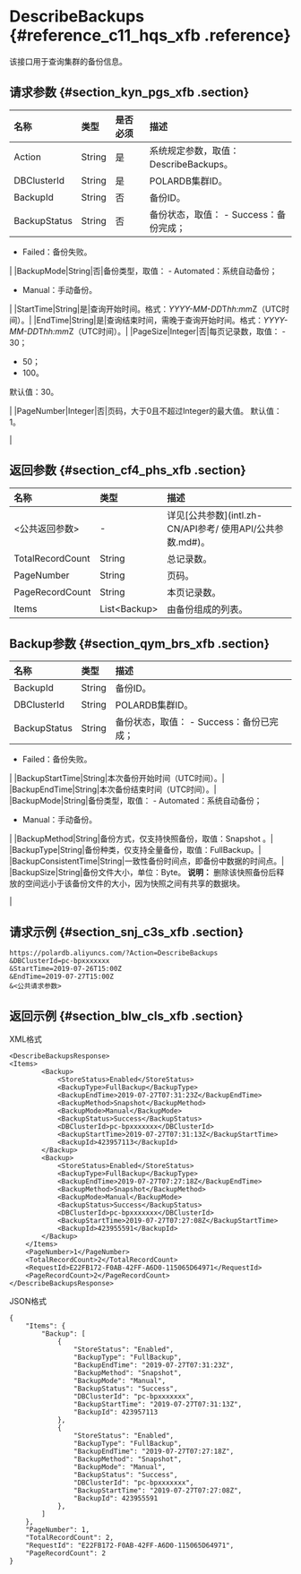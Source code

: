 # DescribeBackups {#reference_c11_hqs_xfb .reference}

该接口用于查询集群的备份信息。

## 请求参数 {#section_kyn_pgs_xfb .section}

|名称|类型|是否必须|描述|
|:-|:-|:---|:-|
|Action|String|是|系统规定参数，取值：DescribeBackups。|
|DBClusterId|String|是|POLARDB集群ID。|
|BackupId|String|否|备份ID。|
|BackupStatus|String|否|备份状态，取值： -   Success：备份完成；
-   Failed：备份失败。

 |
|BackupMode|String|否|备份类型，取值： -   Automated：系统自动备份；
-   Manual：手动备份。

 |
|StartTime|String|是|查询开始时间。格式：*YYYY-MM-DD*T*hh:mm*Z（UTC时间）。|
|EndTime|String|是|查询结束时间，需晚于查询开始时间。格式：*YYYY-MM-DD*T*hh:mm*Z（UTC时间）。|
|PageSize|Integer|否|每页记录数，取值： -   30；
-   50；
-   100。

 默认值：30。

 |
|PageNumber|Integer|否|页码，大于0且不超过Integer的最大值。 默认值：1。

 |

## 返回参数 {#section_cf4_phs_xfb .section}

|名称|类型|描述|
|:-|:-|:-|
|<公共返回参数\>|-|详见[公共参数](intl.zh-CN/API参考/ 使用API/公共参数.md#)。|
|TotalRecordCount|String|总记录数。|
|PageNumber|String|页码。|
|PageRecordCount|String|本页记录数。|
|Items|List<Backup\>|由备份组成的列表。|

## Backup参数 {#section_qym_brs_xfb .section}

|名称|类型|描述|
|:-|:-|:-|
|BackupId|String|备份ID。|
|DBClusterId|String|POLARDB集群ID。|
|BackupStatus|String|备份状态，取值： -   Success：备份已完成；
-   Failed：备份失败。

 |
|BackupStartTime|String|本次备份开始时间（UTC时间）。|
|BackupEndTime|String|本次备份结束时间（UTC时间）。|
|BackupMode|String|备份类型，取值： -   Automated：系统自动备份；
-   Manual：手动备份。

 |
|BackupMethod|String|备份方式，仅支持快照备份，取值：Snapshot 。|
|BackupType|String|备份种类，仅支持全量备份，取值：FullBackup。|
|BackupConsistentTime|String|一致性备份时间点，即备份中数据的时间点。|
|BackupSize|String|备份文件大小，单位：Byte。 **说明：** 删除该快照备份后释放的空间远小于该备份文件的大小，因为快照之间有共享的数据块。

 |

## 请求示例 {#section_snj_c3s_xfb .section}

``` {#codeblock_ul3_td4_14t}
https://polardb.aliyuncs.com/?Action=DescribeBackups
&DBClusterId=pc-bpxxxxxxx
&StartTime=2019-07-26T15:00Z
&EndTime=2019-07-27T15:00Z
&<公共请求参数>
```

## 返回示例 {#section_blw_cls_xfb .section}

XML格式

``` {#codeblock_gn0_799_cxb}
<DescribeBackupsResponse>
<Items>
        <Backup>
            <StoreStatus>Enabled</StoreStatus>
            <BackupType>FullBackup</BackupType>
            <BackupEndTime>2019-07-27T07:31:23Z</BackupEndTime>
            <BackupMethod>Snapshot</BackupMethod>
            <BackupMode>Manual</BackupMode>
            <BackupStatus>Success</BackupStatus>
            <DBClusterId>pc-bpxxxxxxx</DBClusterId>
            <BackupStartTime>2019-07-27T07:31:13Z</BackupStartTime>
            <BackupId>423957113</BackupId>
        </Backup>
        <Backup>
            <StoreStatus>Enabled</StoreStatus>
            <BackupType>FullBackup</BackupType>
            <BackupEndTime>2019-07-27T07:27:18Z</BackupEndTime>
            <BackupMethod>Snapshot</BackupMethod>
            <BackupMode>Manual</BackupMode>
            <BackupStatus>Success</BackupStatus>
            <DBClusterId>pc-bpxxxxxxx</DBClusterId>
            <BackupStartTime>2019-07-27T07:27:08Z</BackupStartTime>
            <BackupId>423955591</BackupId>
        </Backup>
    </Items>
    <PageNumber>1</PageNumber>
    <TotalRecordCount>2</TotalRecordCount>
    <RequestId>E22FB172-F0AB-42FF-A6D0-115065D64971</RequestId>
    <PageRecordCount>2</PageRecordCount>
</DescribeBackupsResponse>
```

JSON格式

``` {#codeblock_upn_uof_oz3}
{
    "Items": {
        "Backup": [
            {
                "StoreStatus": "Enabled",
                "BackupType": "FullBackup",
                "BackupEndTime": "2019-07-27T07:31:23Z",
                "BackupMethod": "Snapshot",
                "BackupMode": "Manual",
                "BackupStatus": "Success",
                "DBClusterId": "pc-bpxxxxxxx",
                "BackupStartTime": "2019-07-27T07:31:13Z",
                "BackupId": 423957113
            },
            {
                "StoreStatus": "Enabled",
                "BackupType": "FullBackup",
                "BackupEndTime": "2019-07-27T07:27:18Z",
                "BackupMethod": "Snapshot",
                "BackupMode": "Manual",
                "BackupStatus": "Success",
                "DBClusterId": "pc-bpxxxxxxx",
                "BackupStartTime": "2019-07-27T07:27:08Z",
                "BackupId": 423955591
            },
        ]
    },
    "PageNumber": 1,
    "TotalRecordCount": 2,
    "RequestId": "E22FB172-F0AB-42FF-A6D0-115065D64971",
    "PageRecordCount": 2
}
```

